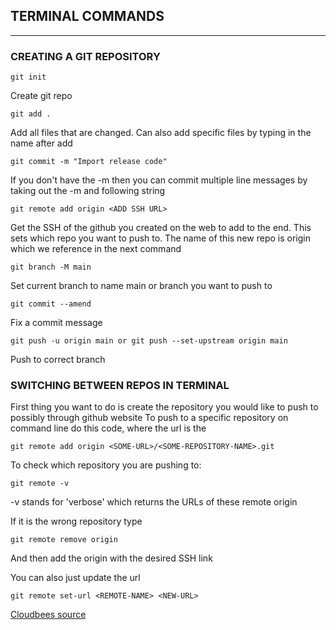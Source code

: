 ## TERMINAL COMMANDS
-----
### CREATING A GIT REPOSITORY
```
git init 
```
Create git repo 

```
git add .
```
Add all files that are changed. Can also add specific files by typing in the name after add

```
git commit -m "Import release code"
```
If you don't have the -m then you can commit multiple line messages by taking out the -m and following string

```
git remote add origin <ADD SSH URL>
```
Get the SSH of the github you created on the web to add to the end. This sets which repo you want to push to. The name of this 
new repo is origin which we reference in the next command 

```
git branch -M main
```
Set current branch to name main or branch you want to push to

```
git commit --amend
```
Fix a commit message

```
git push -u origin main or git push --set-upstream origin main
```
Push to correct branch 

### SWITCHING BETWEEN REPOS IN TERMINAL
First thing you want to do is create the repository you would like to push to possibly through github website
To push to a specific repository on command line do this code, where the url is the 
```
git remote add origin <SOME-URL>/<SOME-REPOSITORY-NAME>.git
```

To check which repository you are pushing to: 
```
git remote -v 
```
-v stands for 'verbose' which returns the URLs of these remote origin 

If it is the wrong repository type 
```
git remote remove origin
```
And then add the origin with the desired SSH link

You can also just update the url 
```
git remote set-url <REMOTE-NAME> <NEW-URL>
```

[Cloudbees source](https://www.cloudbees.com/blog/remote-origin-already-exists-error)
